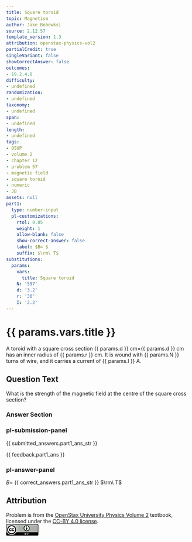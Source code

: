 ```yaml
---
title: Square toroid
topic: Magnetism
author: Jake Bobowksi
source: 2.12.57
template_version: 1.3
attribution: openstax-physics-vol2
partialCredit: true
singleVariant: false
showCorrectAnswer: false
outcomes:
- 19.2.4.0
difficulty:
- undefined
randomization:
- undefined
taxonomy:
- undefined
span:
- undefined
length:
- undefined
tags:
- OSUP
- volume 2
- chapter 12
- problem 57
- magnetic field
- square toroid
- numeric
- JB
assets: null
part1:
  type: number-input
  pl-customizations:
    rtol: 0.05
    weight: 1
    allow-blank: false
    show-correct-answer: false
    label: $B= $
    suffix: $\rm\ T$
substitutions:
  params:
    vars:
      title: Square toroid
    N: '597'
    d: '3.2'
    r: '30'
    I: '2.2'
---
```

# {{ params.vars.title }}
A toroid with a square cross section {{ params.d }}$\textrm{ cm}\times${{ params.d }}$\textrm{ cm}$ has an inner radius of {{ params.r }}$\textrm{ cm}$.
It is wound with {{ params.N }} turns of wire, and it carries a current of {{ params.I }}$\textrm{ A}$.

## Question Text

What is the strength of the magnetic field at the centre of the square cross section?

### Answer Section

### pl-submission-panel

{{ submitted_answers.part1_ans_str }}

{{ feedback.part1_ans }}

### pl-answer-panel

$B=$ {{ correct_answers.part1_ans_str }} $\rm\ T$

## Attribution

Problem is from the [OpenStax University Physics Volume 2](https://openstax.org/details/books/university-physics-volume-2) textbook, licensed under the [CC-BY 4.0 license](https://creativecommons.org/licenses/by/4.0/).<br>![Image representing the Creative Commons 4.0 BY license.](https://raw.githubusercontent.com/firasm/bits/master/by.png)